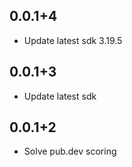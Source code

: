 ## 0.0.1+4

* Update latest sdk 3.19.5

## 0.0.1+3

* Update latest sdk


## 0.0.1+2

* Solve pub.dev scoring

